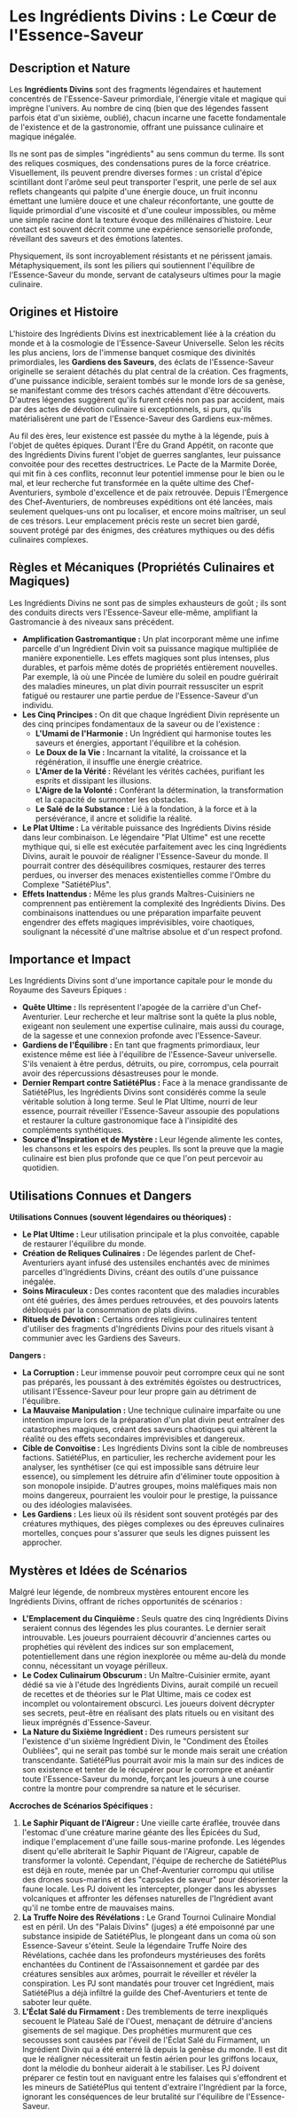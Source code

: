 # Les Ingrédients Divins : Le Cœur de l'Essence-Saveur

## Description et Nature

Les **Ingrédients Divins** sont des fragments légendaires et hautement concentrés de l'Essence-Saveur primordiale, l'énergie vitale et magique qui imprègne l'univers. Au nombre de cinq (bien que des légendes fassent parfois état d'un sixième, oublié), chacun incarne une facette fondamentale de l'existence et de la gastronomie, offrant une puissance culinaire et magique inégalée.

Ils ne sont pas de simples "ingrédients" au sens commun du terme. Ils sont des reliques cosmiques, des condensations pures de la force créatrice. Visuellement, ils peuvent prendre diverses formes : un cristal d'épice scintillant dont l'arôme seul peut transporter l'esprit, une perle de sel aux reflets changeants qui palpite d'une énergie douce, un fruit inconnu émettant une lumière douce et une chaleur réconfortante, une goutte de liquide primordial d'une viscosité et d'une couleur impossibles, ou même une simple racine dont la texture évoque des millénaires d'histoire. Leur contact est souvent décrit comme une expérience sensorielle profonde, réveillant des saveurs et des émotions latentes.

Physiquement, ils sont incroyablement résistants et ne périssent jamais. Métaphysiquement, ils sont les piliers qui soutiennent l'équilibre de l'Essence-Saveur du monde, servant de catalyseurs ultimes pour la magie culinaire.

## Origines et Histoire

L'histoire des Ingrédients Divins est inextricablement liée à la création du monde et à la cosmologie de l'Essence-Saveur Universelle. Selon les récits les plus anciens, lors de l'immense banquet cosmique des divinités primordiales, les **Gardiens des Saveurs**, des éclats de l'Essence-Saveur originelle se seraient détachés du plat central de la création. Ces fragments, d'une puissance indicible, seraient tombés sur le monde lors de sa genèse, se manifestant comme des trésors cachés attendant d'être découverts. D'autres légendes suggèrent qu'ils furent créés non pas par accident, mais par des actes de dévotion culinaire si exceptionnels, si purs, qu'ils matérialisèrent une part de l'Essence-Saveur des Gardiens eux-mêmes.

Au fil des ères, leur existence est passée du mythe à la légende, puis à l'objet de quêtes épiques. Durant l'Ère du Grand Appétit, on raconte que des Ingrédients Divins furent l'objet de guerres sanglantes, leur puissance convoitée pour des recettes destructrices. Le Pacte de la Marmite Dorée, qui mit fin à ces conflits, reconnut leur potentiel immense pour le bien ou le mal, et leur recherche fut transformée en la quête ultime des Chef-Aventuriers, symbole d'excellence et de paix retrouvée. Depuis l'Émergence des Chef-Aventuriers, de nombreuses expéditions ont été lancées, mais seulement quelques-uns ont pu localiser, et encore moins maîtriser, un seul de ces trésors. Leur emplacement précis reste un secret bien gardé, souvent protégé par des énigmes, des créatures mythiques ou des défis culinaires complexes.

## Règles et Mécaniques (Propriétés Culinaires et Magiques)

Les Ingrédients Divins ne sont pas de simples exhausteurs de goût ; ils sont des conduits directs vers l'Essence-Saveur elle-même, amplifiant la Gastromancie à des niveaux sans précédent.

*   **Amplification Gastromantique :** Un plat incorporant même une infime parcelle d'un Ingrédient Divin voit sa puissance magique multipliée de manière exponentielle. Les effets magiques sont plus intenses, plus durables, et parfois même dotés de propriétés entièrement nouvelles. Par exemple, là où une Pincée de lumière du soleil en poudre guérirait des maladies mineures, un plat divin pourrait ressusciter un esprit fatigué ou restaurer une partie perdue de l'Essence-Saveur d'un individu.
*   **Les Cinq Principes :** On dit que chaque Ingrédient Divin représente un des cinq principes fondamentaux de la saveur ou de l'existence :
    *   **L'Umami de l'Harmonie :** Un Ingrédient qui harmonise toutes les saveurs et énergies, apportant l'équilibre et la cohésion.
    *   **Le Doux de la Vie :** Incarnant la vitalité, la croissance et la régénération, il insuffle une énergie créatrice.
    *   **L'Amer de la Vérité :** Révélant les vérités cachées, purifiant les esprits et dissipant les illusions.
    *   **L'Aigre de la Volonté :** Conférant la détermination, la transformation et la capacité de surmonter les obstacles.
    *   **Le Salé de la Substance :** Lié à la fondation, à la force et à la persévérance, il ancre et solidifie la réalité.
*   **Le Plat Ultime :** La véritable puissance des Ingrédients Divins réside dans leur combinaison. Le légendaire "Plat Ultime" est une recette mythique qui, si elle est exécutée parfaitement avec les cinq Ingrédients Divins, aurait le pouvoir de réaligner l'Essence-Saveur du monde. Il pourrait contrer des déséquilibres cosmiques, restaurer des terres perdues, ou inverser des menaces existentielles comme l'Ombre du Complexe "SatiétéPlus".
*   **Effets Inattendus :** Même les plus grands Maîtres-Cuisiniers ne comprennent pas entièrement la complexité des Ingrédients Divins. Des combinaisons inattendues ou une préparation imparfaite peuvent engendrer des effets magiques imprévisibles, voire chaotiques, soulignant la nécessité d'une maîtrise absolue et d'un respect profond.

## Importance et Impact

Les Ingrédients Divins sont d'une importance capitale pour le monde du Royaume des Saveurs Épiques :

*   **Quête Ultime :** Ils représentent l'apogée de la carrière d'un Chef-Aventurier. Leur recherche et leur maîtrise sont la quête la plus noble, exigeant non seulement une expertise culinaire, mais aussi du courage, de la sagesse et une connexion profonde avec l'Essence-Saveur.
*   **Gardiens de l'Équilibre :** En tant que fragments primordiaux, leur existence même est liée à l'équilibre de l'Essence-Saveur universelle. S'ils venaient à être perdus, détruits, ou pire, corrompus, cela pourrait avoir des répercussions désastreuses pour le monde.
*   **Dernier Rempart contre SatiétéPlus :** Face à la menace grandissante de SatiétéPlus, les Ingrédients Divins sont considérés comme la seule véritable solution à long terme. Seul le Plat Ultime, nourri de leur essence, pourrait réveiller l'Essence-Saveur assoupie des populations et restaurer la culture gastronomique face à l'insipidité des compléments synthétiques.
*   **Source d'Inspiration et de Mystère :** Leur légende alimente les contes, les chansons et les espoirs des peuples. Ils sont la preuve que la magie culinaire est bien plus profonde que ce que l'on peut percevoir au quotidien.

## Utilisations Connues et Dangers

**Utilisations Connues (souvent légendaires ou théoriques) :**

*   **Le Plat Ultime :** Leur utilisation principale et la plus convoitée, capable de restaurer l'équilibre du monde.
*   **Création de Reliques Culinaires :** De légendes parlent de Chef-Aventuriers ayant infusé des ustensiles enchantés avec de minimes parcelles d'Ingrédients Divins, créant des outils d'une puissance inégalée.
*   **Soins Miraculeux :** Des contes racontent que des maladies incurables ont été guéries, des âmes perdues retrouvées, et des pouvoirs latents débloqués par la consommation de plats divins.
*   **Rituels de Dévotion :** Certains ordres religieux culinaires tentent d'utiliser des fragments d'Ingrédients Divins pour des rituels visant à communier avec les Gardiens des Saveurs.

**Dangers :**

*   **La Corruption :** Leur immense pouvoir peut corrompre ceux qui ne sont pas préparés, les poussant à des extrémités égoïstes ou destructrices, utilisant l'Essence-Saveur pour leur propre gain au détriment de l'équilibre.
*   **La Mauvaise Manipulation :** Une technique culinaire imparfaite ou une intention impure lors de la préparation d'un plat divin peut entraîner des catastrophes magiques, créant des saveurs chaotiques qui altèrent la réalité ou des effets secondaires imprévisibles et dangereux.
*   **Cible de Convoitise :** Les Ingrédients Divins sont la cible de nombreuses factions. SatiétéPlus, en particulier, les recherche avidement pour les analyser, les synthétiser (ce qui est impossible sans détruire leur essence), ou simplement les détruire afin d'éliminer toute opposition à son monopole insipide. D'autres groupes, moins maléfiques mais non moins dangereux, pourraient les vouloir pour le prestige, la puissance ou des idéologies malavisées.
*   **Les Gardiens :** Les lieux où ils résident sont souvent protégés par des créatures mythiques, des pièges complexes ou des épreuves culinaires mortelles, conçues pour s'assurer que seuls les dignes puissent les approcher.

## Mystères et Idées de Scénarios

Malgré leur légende, de nombreux mystères entourent encore les Ingrédients Divins, offrant de riches opportunités de scénarios :

*   **L'Emplacement du Cinquième :** Seuls quatre des cinq Ingrédients Divins seraient connus des légendes les plus courantes. Le dernier serait introuvable. Les joueurs pourraient découvrir d'anciennes cartes ou prophéties qui révèlent des indices sur son emplacement, potentiellement dans une région inexplorée ou même au-delà du monde connu, nécessitant un voyage périlleux.
*   **Le Codex Culinairum Obscurum :** Un Maître-Cuisinier ermite, ayant dédié sa vie à l'étude des Ingrédients Divins, aurait compilé un recueil de recettes et de théories sur le Plat Ultime, mais ce codex est incomplet ou volontairement obscurci. Les joueurs doivent décrypter ses secrets, peut-être en réalisant des plats rituels ou en visitant des lieux imprégnés d'Essence-Saveur.
*   **La Nature du Sixième Ingrédient :** Des rumeurs persistent sur l'existence d'un sixième Ingrédient Divin, le "Condiment des Étoiles Oubliées", qui ne serait pas tombé sur le monde mais serait une création transcendante. SatiétéPlus pourrait avoir mis la main sur des indices de son existence et tenter de le récupérer pour le corrompre et anéantir toute l'Essence-Saveur du monde, forçant les joueurs à une course contre la montre pour comprendre sa nature et le sécuriser.

**Accroches de Scénarios Spécifiques :**

1.  **Le Saphir Piquant de l'Aigreur :** Une vieille carte éraflée, trouvée dans l'estomac d'une créature marine géante des Îles Épicées du Sud, indique l'emplacement d'une faille sous-marine profonde. Les légendes disent qu'elle abriterait le Saphir Piquant de l'Aigreur, capable de transformer la volonté. Cependant, l'équipe de recherche de SatiétéPlus est déjà en route, menée par un Chef-Aventurier corrompu qui utilise des drones sous-marins et des "capsules de saveur" pour désorienter la faune locale. Les PJ doivent les intercepter, plonger dans les abysses volcaniques et affronter les défenses naturelles de l'Ingrédient avant qu'il ne tombe entre de mauvaises mains.
2.  **La Truffe Noire des Révélations :** Le Grand Tournoi Culinaire Mondial est en péril. Un des "Palais Divins" (juges) a été empoisonné par une substance insipide de SatiétéPlus, le plongeant dans un coma où son Essence-Saveur s'éteint. Seule la légendaire Truffe Noire des Révélations, cachée dans les profondeurs mystérieuses des forêts enchantées du Continent de l'Assaisonnement et gardée par des créatures sensibles aux arômes, pourrait le réveiller et révéler la conspiration. Les PJ sont mandatés pour trouver cet Ingrédient, mais SatiétéPlus a déjà infiltré la guilde des Chef-Aventuriers et tente de saboter leur quête.
3.  **L'Éclat Salé du Firmament :** Des tremblements de terre inexpliqués secouent le Plateau Salé de l'Ouest, menaçant de détruire d'anciens gisements de sel magique. Des prophéties murmurent que ces secousses sont causées par l'éveil de l'Éclat Salé du Firmament, un Ingrédient Divin qui a été enterré là depuis la genèse du monde. Il est dit que le réaligner nécessiterait un festin aérien pour les griffons locaux, dont la mélodie du bonheur aiderait à le stabiliser. Les PJ doivent préparer ce festin tout en naviguant entre les falaises qui s'effondrent et les mineurs de SatiétéPlus qui tentent d'extraire l'Ingrédient par la force, ignorant les conséquences de leur brutalité sur l'équilibre de l'Essence-Saveur.